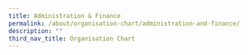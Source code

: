 ```yaml
---
title: Administration & Finance
permalink: /about/organisation-chart/administration-and-finance/
description: ""
third_nav_title: Organisation Chart
---
```

